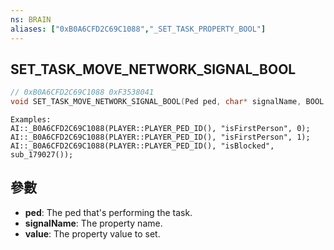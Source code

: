 ```yaml
---
ns: BRAIN
aliases: ["0xB0A6CFD2C69C1088","_SET_TASK_PROPERTY_BOOL"]
---
```

## SET_TASK_MOVE_NETWORK_SIGNAL_BOOL

```c
// 0xB0A6CFD2C69C1088 0xF3538041
void SET_TASK_MOVE_NETWORK_SIGNAL_BOOL(Ped ped, char* signalName, BOOL value);
```

```
Examples:  
AI::_B0A6CFD2C69C1088(PLAYER::PLAYER_PED_ID(), "isFirstPerson", 0);  
AI::_B0A6CFD2C69C1088(PLAYER::PLAYER_PED_ID(), "isFirstPerson", 1);  
AI::_B0A6CFD2C69C1088(PLAYER::PLAYER_PED_ID(), "isBlocked", sub_179027());  
```

## 參數
* **ped**: The ped that's performing the task.
* **signalName**: The property name.
* **value**: The property value to set.

